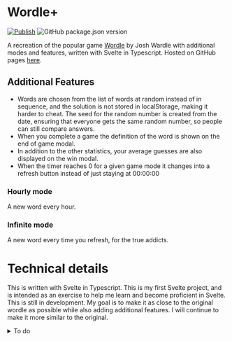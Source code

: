 # Wordle+
[![Publish](https://github.com/MikhaD/wordle/workflows/Publish/badge.svg?branch=main)](https://mikhad.github.io/wordle/)
![GitHub package.json version](https://img.shields.io/github/package-json/v/MikhaD/wordle)

A recreation of the popular game [Wordle](https://www.powerlanguage.co.uk/wordle/) by Josh Wardle with additional modes and features, written with Svelte in Typescript.
Hosted on GitHub pages [here](https://mikhad.github.io/wordle/).

## Additional Features
- Words are chosen from the list of words at random instead of in sequence, and the solution is not stored in localStorage, making it harder to cheat. The seed for the random number is created from the date, ensuring that everyone gets the same random number, so people can still compare answers.
- When you complete a game the definition of the word is shown on the end of game modal.
- In addition to the other statistics, your average guesses are also displayed on the win modal.
- When the timer reaches 0 for a given game mode it changes into a refresh button instead of just staying at 00:00:00

### Hourly mode
A new word every hour.

### Infinite mode
A new word every time you refresh, for the true addicts.

# Technical details
This is written with Svelte in Typescript. This is my first Svelte project, and is intended as an exercise to help me learn and become proficient in Svelte.
This is still in development. My goal is to make it as close to the original wordle as possible while also adding additional features. I will continue to make it more similar to the original.

<details>
<summary>To do</summary>

# To Do
## Before Release
- Fix timing nonsense with timings & delay variable
- fix modal width scaling

## Less serious
- add right click menu on rows that allows you to get the dictionary definition for that row
- if a row is right clicked when the game is over, show the number of possible words that could have been played in that row (if hard mode was on)
- remove unused css variables
- Add gallery type tip widget to settings with tips like: You can also change the gamemode by clicking wordle+, right clicking wordle+ chnages the gamemode in the other direction, right click a word on the board to learn its definition, you can turn hard mode on during a game if you haven't violated the hard mode rules during that game so far, after a game you can right click a word to see how many words you could have played there taking all hints into consideration, because words are chosen from the list randomly it is possible to get the same word again, you can refresh the page to play a new wordle when one is ready, etc.
- get rid of magic numbers (for length of word and number of guesses)
- Add manifest.json and make it into a PWA
- Tidy up animation code and make animation mechanism consistant (if possible)

## Done
- Add winning toasts
- Add link to repo in settings if people find bugs
- Add animations
- disallow players from turning hard mode on if the current game wouldn't be possible in hard mode
- Add toasts
- Add timer which turns into a refresh button
- add a refresh button next to the tutorial button when a new wordle is available for a given mode
- Add google analytics to track number of visitors
- Add game mode to shared data
- Add guess distribution
- Add version to readme
- Add Deploy workflow badge to readme
- Add changes & additions to README
- Pressing escape should close open modals
- Implement hard mode
- Add statistics button if you have completed one or more games
- Add tutorial
- Implement fail state
- Implement word number
- Break streak if the player isn't back the next day (if daySeed - lastGame > 86400000)
- Consolidate all mentions of the different game modes to make it easier to add more modes
- Add option to change game mode in settings (along with description of what mode does?)
- Prevent Definition component from making api request every time mode is changed

# Bugs
- Definition frequently fails to be fetched
- Not reactive enough, goes offscreen on mobile
- Number of guesses not being recorded properly
- ~~Board does not scale~~
- ~~Mode symbol not in the correct place on different sized screens (Make it part of the board so that it stays behind it)~~
- ~~Game not refreshing on reload where it should be (may require saving last on in game state)~~
</details>
